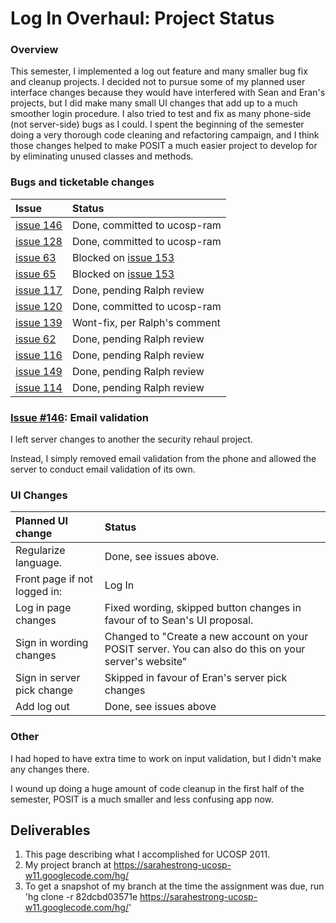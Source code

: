 # Log In Overhaul: Project Status #

### Overview ###

This semester, I implemented a log out feature and many smaller bug fix and cleanup projects. I decided not to pursue some of my planned user interface changes because they would have interfered with Sean and Eran's projects, but I did make many small UI changes that add up to a much smoother login procedure. I also tried to test and fix as many phone-side (not server-side) bugs as I could. I spent the beginning of the semester doing a very thorough code cleaning and refactoring campaign, and I think those changes helped to make POSIT a much easier project to develop for by eliminating unused classes and methods.

### Bugs and ticketable changes ###

| **Issue** | **Status** |
|:----------|:-----------|
| [issue 146](https://code.google.com/p/posit-mobile/issues/detail?id=146) | Done, committed to ucosp-ram |
| [issue 128](https://code.google.com/p/posit-mobile/issues/detail?id=128) | Done, committed to ucosp-ram |
| [issue 63](https://code.google.com/p/posit-mobile/issues/detail?id=63) | Blocked on [issue 153](https://code.google.com/p/posit-mobile/issues/detail?id=153) |
| [issue 65](https://code.google.com/p/posit-mobile/issues/detail?id=65) | Blocked on [issue 153](https://code.google.com/p/posit-mobile/issues/detail?id=153) |
| [issue 117](https://code.google.com/p/posit-mobile/issues/detail?id=117) | Done, pending Ralph review |
| [issue 120](https://code.google.com/p/posit-mobile/issues/detail?id=120) | Done, committed to ucosp-ram |
| [issue 139](https://code.google.com/p/posit-mobile/issues/detail?id=139) | Wont-fix, per Ralph's comment |
| [issue 62](https://code.google.com/p/posit-mobile/issues/detail?id=62) | Done, pending Ralph review |
| [issue 116](https://code.google.com/p/posit-mobile/issues/detail?id=116) | Done, pending Ralph review |
| [issue 149](https://code.google.com/p/posit-mobile/issues/detail?id=149) | Done, pending Ralph review |
| [issue 114](https://code.google.com/p/posit-mobile/issues/detail?id=114) | Done, pending Ralph review |

### [Issue #146](https://code.google.com/p/posit-mobile/issues/detail?id=#146): Email validation ###

I left server changes to another the security rehaul project.

Instead, I simply removed email validation from the phone and allowed the server to conduct email validation of its own.

### UI Changes ###

| **Planned UI change** | **Status** |
|:----------------------|:-----------|
| Regularize language.  | Done, see issues above. |
| Front page if not logged in: |Log In| |Sign Up| |Take a tour| instead of dropping you in to the tour on install. | Skipped in favour of Sean's UI proposal. |
| Log in page changes   | Fixed wording, skipped button changes in favour of to Sean's UI proposal. |
| Sign in wording changes | Changed to "Create a new account on your POSIT server. You can also do this on your server's website" |
| Sign in server pick change | Skipped in favour of Eran's server pick changes |
| Add log out           | Done, see issues above |

### Other ###

I had hoped to have extra time to work on input validation, but I didn't make any changes there.

I wound up doing a huge amount of code cleanup in the first half of the semester, POSIT is a much smaller and less confusing app now.

## Deliverables ##

  1. This page describing what I accomplished for UCOSP 2011.
  1. My project branch at https://sarahestrong-ucosp-w11.googlecode.com/hg/
  1. To get a snapshot of my branch at the time the assignment was due, run 'hg clone -r 82dcbd03571e https://sarahestrong-ucosp-w11.googlecode.com/hg/'